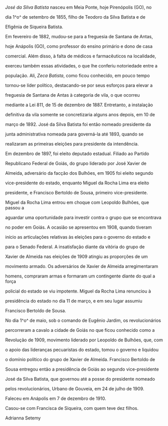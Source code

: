 

*José da Silva Batista* nasceu em Meia Ponte, hoje Pirenópolis (GO), no

dia 1^o^ de setembro de 1855, filho de Teodoro da Silva Batista e de

Efigênia de Siqueira Batista.



Em fevereiro de 1882, mudou-se para a freguesia de Santana de Antas,

hoje Anápolis (GO), como professor do ensino primário e dono de casa

comercial. Além disso, à falta de médicos e farmacêuticos na localidade,

exerceu também essas atividades, o que lhe conferiu notoriedade entre a

população. Ali, *Zeca Batista*, como ficou conhecido, em pouco tempo

tornou-se líder político, destacando-se por seus esforços para elevar a

freguesia de Santana de Antas à categoria de vila, o que ocorreu

mediante a Lei 811, de 15 de dezembro de 1887. Entretanto, a instalação

definitiva da vila somente se concretizaria alguns anos depois, em 10 de

março de 1892. José da Silva Batista foi então nomeado presidente da

junta administrativa nomeada para governá-la até 1893, quando se

realizaram as primeiras eleições para presidente da intendência.



Em dezembro de 1897, foi eleito deputado estadual. Filiado ao Partido

Republicano Federal de Goiás, do grupo liderado por José Xavier de

Almeida, adversário da facção dos Bulhões, em 1905 foi eleito segundo

vice-presidente do estado, enquanto Miguel da Rocha Lima era eleito

presidente, e Francisco Bertoldo de Sousa, primeiro vice-presidente.

Miguel da Rocha Lima entrou em choque com Leopoldo Bulhões, que passou a

aguardar uma oportunidade para investir contra o grupo que se encontrava

no poder em Goiás. A ocasião se apresentou em 1908, quando tiveram

início as articulações relativas às eleições para o governo do estado e

para o Senado Federal. A insatisfação diante da vitória do grupo de

Xavier de Almeida nas eleições de 1909 atingiu as proporções de um

movimento armado. Os adversários de Xavier de Almeida arregimentaram

homens, compraram armas e formaram um contingente diante do qual a força

policial do estado se viu impotente. Miguel da Rocha Lima renunciou à

presidência do estado no dia 11 de março, e em seu lugar assumiu

Francisco Bertoldo de Sousa.



No dia 1^o^ de maio, sob o comando de Eugênio Jardim, os revolucionários

percorreram a cavalo a cidade de Goiás no que ficou conhecido como a

Revolução de 1909, movimento liderado por Leopoldo de Bulhões, que, com

o apoio das lideranças pecuaristas do estado, tomou o governo e liquidou

o domínio político do grupo de Xavier de Almeida. Francisco Bertoldo de

Sousa entregou então a presidência de Goiás ao segundo vice-presidente

José da Silva Batista, que governou até a posse do presidente nomeado

pelos revolucionários, Urbano de Gouveia, em 24 de julho de 1909.



Faleceu em Anápolis em 7 de dezembro de 1910.



Casou-se com Francisca de Siqueira, com quem teve dez filhos.



Adrianna Setemy



